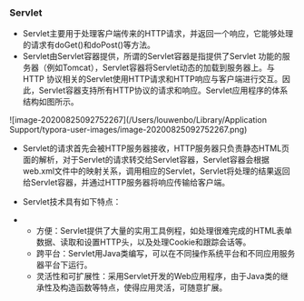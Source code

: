 ### **Servlet**

- Servlet主要用于处理客户端传来的HTTP请求，并返回一个响应，它能够处理的请求有doGet()和doPost()等方法。
- Servlet由Servlet容器提供，所谓的Servlet容器是指提供了Servlet 功能的服务器（例如Tomcat），Servlet容器将Servlet动态的加载到服务器上。与HTTP 协议相关的Servlet使用HTTP请求和HTTP响应与客户端进行交互。因此，Servlet容器支持所有HTTP协议的请求和响应。Servlet应用程序的体系结构如图所示。

![image-20200825092752267](/Users/louwenbo/Library/Application Support/typora-user-images/image-20200825092752267.png)

- Servlet的请求首先会被HTTP服务器接收，HTTP服务器只负责静态HTML页面的解析，对于Servlet的请求转交给Servlet容器，Servlet容器会根据web.xml文件中的映射关系，调用相应的Servlet，Servlet将处理的结果返回给Servlet容器，并通过HTTP服务器将响应传输给客户端。

- Servlet技术具有如下特点：

- - 方便：Servlet提供了大量的实用工具例程，如处理很难完成的HTML表单数据、读取和设置HTTP头，以及处理Cookie和跟踪会话等。
  - 跨平台：Servlet用Java类编写，可以在不同操作系统平台和不同应用服务器平台下运行。
  - 灵活性和可扩展性：采用Servlet开发的Web应用程序，由于Java类的继承性及构造函数等特点，使得应用灵活，可随意扩展。